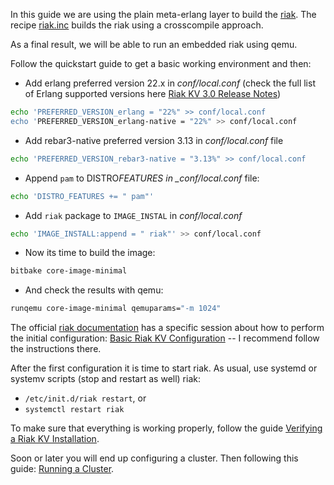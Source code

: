 In this guide we are using the plain meta-erlang layer to build the
[riak](http://www.riak.info). The recipe
[riak.inc](https://github.com/meta-erlang/meta-erlang/blob/master/recipes-database/riak/riak.inc)
builds the riak using a crosscompile approach.

As a final result, we will be able to run an embedded riak using qemu.

Follow the quickstart guide to get a basic working environment and then:

- Add erlang preferred version 22.x in _conf/local.conf_ (check the full list of
  Erlang supported versions here
  [Riak KV 3.0 Release Notes](https://github.com/basho/riak/blob/develop-3.0/RELEASE-NOTES.md#riak-kv-30-release-notes))

```bash
echo 'PREFERRED_VERSION_erlang = "22%" >> conf/local.conf
echo 'PREFERRED_VERSION_erlang-native = "22%" >> conf/local.conf
```

- Add rebar3-native preferred version 3.13 in _conf/local.conf_ file

```bash
echo 'PREFERRED_VERSION_rebar3-native = "3.13%" >> conf/local.conf
```

- Append `pam` to DISTRO*FEATURES in \_conf/local.conf* file:

```bash
echo 'DISTRO_FEATURES += " pam"'
```

- Add `riak` package to `IMAGE_INSTAL` in _conf/local.conf_

```bash
echo 'IMAGE_INSTALL:append = " riak"' >> conf/local.conf
```

- Now its time to build the image:

```bash
bitbake core-image-minimal
```

- And check the results with qemu:

```bash
runqemu core-image-minimal qemuparams="-m 1024"
```

The official
[riak documentation](https://docs.riak.com/riak/kv/2.2.3/index.html) has a
specific session about how to perform the initial configuration:
[Basic Riak KV Configuration](https://docs.riak.com/riak/kv/2.2.3/configuring/basic.1.html)
-- I recommend follow the instructions there.

After the first configuration it is time to start riak. As usual, use systemd or
systemv scripts (stop and restart as well) riak:

- `/etc/init.d/riak restart`, or
- `systemctl restart riak`

To make sure that everything is working properly, follow the guide
[Verifying a Riak KV Installation](https://docs.riak.com/riak/kv/2.2.3/setup/installing/verify/index.html).

Soon or later you will end up configuring a cluster. Then following this guide:
[Running a Cluster](https://docs.riak.com/riak/kv/2.2.3/using/running-a-cluster.1.html).
